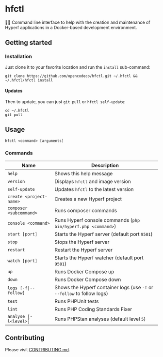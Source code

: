 # hfctl
👩‍💻 Command line interface to help with the creation and maintenance of Hyperf applications in a Docker-based development environment.

## Getting started

### Installation
Just clone it to your favorite location and run the `install` sub-command:
```shell
git clone https://github.com/opencodeco/hfctl.git ~/.hfctl && ~/.hfctl/hfctl install
```

#### Updates
Then to update, you can just `git pull` or `hfctl self-update`:
```shell
cd ~/.hfctl
git pull
```

## Usage
```shell
hfctl <command> [arguments]
```

### Commands
| Name | Description |
| --- | --- |
| `help`                  | Shows this help message |
| `version`               | Displays `hfctl` and image version |
| `self-update`           | Updates `hfctl` to the latest version |
| `create <project-name>` | Creates a new Hyperf project |
| `composer <subcommand>` | Runs composer commands |
| `console <command>`     | Runs Hyperf console commands (`php bin/hyperf.php <command>`) |
| `start [port]`          | Starts the Hyperf server (default port `9501`) |
| `stop`                  | Stops the Hyperf server |
| `restart`               | Restart the Hyperf server |
| `watch [port]`          | Starts the Hyperf watcher (default port `9501`) |
| `up`                    | Runs Docker Compose up |
| `down`                  | Runs Docker Compose down |
| `logs [-f\|--follow]`   | Shows the Hyperf container logs (use `-f` or `--follow` to follow logs) |
| `test`                  | Runs PHPUnit tests |
| `lint`                  | Runs PHP Coding Standards Fixer |
| `analyse [-l<level>]`   | Runs PHPStan analyses (default level `5`) |

## Contributing
Please visit [CONTRIBUTING.md](CONTRIBUTING.md).
